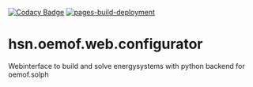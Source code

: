 [![Codacy Badge](https://app.codacy.com/project/badge/Grade/415669eb789c42208e2d76489b3e826f)](https://www.codacy.com/gh/pyrokar1993/hsn.oemof.web.configurator/dashboard?utm_source=github.com&amp;utm_medium=referral&amp;utm_content=pyrokar1993/hsn.oemof.web.configurator&amp;utm_campaign=Badge_Grade)
[![pages-build-deployment](https://github.com/pyrokar1993/hsn.oemof.web.configurator/actions/workflows/pages/pages-build-deployment/badge.svg?branch=gh-pages)](https://github.com/pyrokar1993/hsn.oemof.web.configurator/actions/workflows/pages/pages-build-deployment)
# hsn.oemof.web.configurator
Webinterface to build and solve energysystems with python backend for oemof.solph
